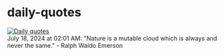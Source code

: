 # daily-quotes
[![Daily quotes](https://github.com/ceepu8/daily-quotes/actions/workflows/daily-quote.yml/badge.svg)](https://github.com/ceepu8/daily-quotes/actions/workflows/daily-quote.yml)<br/>
July 18, 2024 at 02:01 AM: "Nature is a mutable cloud which is always and never the same." - Ralph Waldo Emerson
